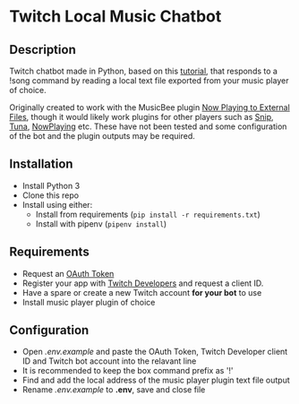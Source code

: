 # Twitch Local Music Chatbot

## Description

Twitch chatbot made in Python, based on this [tutorial](https://dev.to/ninjabunny9000/let-s-make-a-twitch-bot-with-python-2nd8), that responds to a !song command by reading a local text file exported from your music player of choice.

Originally created to work with the MusicBee plugin [Now Playing to External Files](https://www.getmusicbee.com/addons/plugins/47/now-playing-to-external-files/), though it would likely work plugins for other players such as [Snip](https://github.com/dlrudie/Snip/), [Tuna](https://obsproject.com/forum/resources/tuna.843/), [NowPlaying](https://github.com/jakobbsm/NowPlaying) etc. These have not been tested and some configuration of the bot and the plugin outputs may be required.

## Installation

* Install Python 3
* Clone this repo
* Install using either:
    * Install from requirements (```pip install -r requirements.txt```)
    * Install with pipenv (```pipenv install```)

## Requirements

* Request an [OAuth Token](https://twitchapps.com/tmi/)
* Register your app with [Twitch Developers](https://dev.twitch.tv/console/apps/create) and request a client ID.
* Have a spare or create a new Twitch account **for your bot** to use
* Install music player plugin of choice

## Configuration

* Open *.env.example* and paste the OAuth Token, Twitch Developer client ID and Twitch bot account into the relavant line
* It is recommended to keep the box command prefix as '!'
* Find and add the local address of the music player plugin text file output
* Rename *.env.example* to **.env**, save and close file
